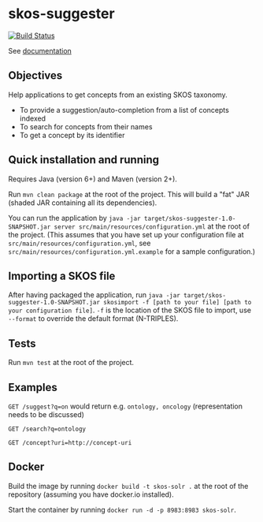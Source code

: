 skos-suggester
==============
[![Build Status](https://travis-ci.org/ox-it/skos-suggester.svg?branch=master)](https://travis-ci.org/ox-it/skos-suggester)

See [documentation](http://skos-suggester.readthedocs.org/en/latest/)

Objectives
----------

Help applications to get concepts from an existing SKOS taxonomy.

* To provide a suggestion/auto-completion from a list of concepts indexed
* To search for concepts from their names
* To get a concept by its identifier

Quick installation and running
------------------------------

Requires Java (version 6+) and Maven (version 2+).

Run `mvn clean package` at the root of the project. This will build a "fat" JAR (shaded JAR containing all its dependencies).

You can run the application by `java -jar target/skos-suggester-1.0-SNAPSHOT.jar server src/main/resources/configuration.yml` at the root of the project.
(This assumes that you have set up your configuration file at `src/main/resources/configuration.yml`, see `src/main/resources/configuration.yml.example` for a sample configuration.)

Importing a SKOS file
---------------------

After having packaged the application, run `java -jar target/skos-suggester-1.0-SNAPSHOT.jar skosimport -f [path to your file] [path to your configuration file]`. `-f` is the location of the SKOS file to import, use `--format` to override the default format (N-TRIPLES).

Tests
-----

Run `mvn test` at the root of the project.

Examples
--------

`GET /suggest?q=on` would return e.g. `ontology, oncology` (representation needs to be discussed)

`GET /search?q=ontology`

`GET /concept?uri=http://concept-uri`

Docker
------

Build the image by running `docker build -t skos-solr .` at the root of the repository (assuming you have docker.io installed).

Start the container by running `docker run -d -p 8983:8983 skos-solr`.

